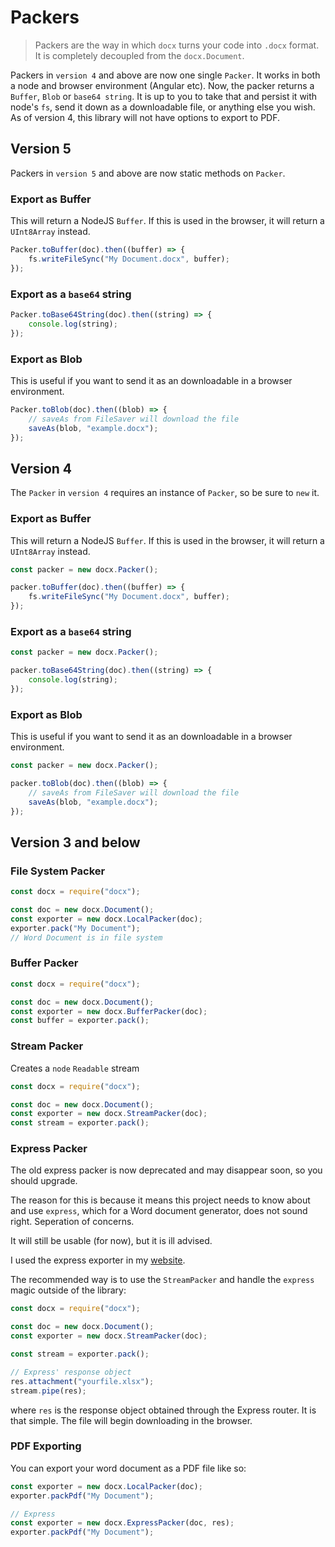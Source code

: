 # Packers

> Packers are the way in which `docx` turns your code into `.docx` format. It is completely decoupled from the `docx.Document`.

Packers in `version 4` and above are now one single `Packer`. It works in both a node and browser environment (Angular etc). Now, the packer returns a `Buffer`, `Blob` or `base64 string`. It is up to you to take that and persist it with node's `fs`, send it down as a downloadable file, or anything else you wish. As of version 4, this library will not have options to export to PDF.

## Version 5

Packers in `version 5` and above are now static methods on `Packer`.

### Export as Buffer

This will return a NodeJS `Buffer`. If this is used in the browser, it will return a `UInt8Array` instead.

```ts
Packer.toBuffer(doc).then((buffer) => {
    fs.writeFileSync("My Document.docx", buffer);
});
```

### Export as a `base64` string

```ts
Packer.toBase64String(doc).then((string) => {
    console.log(string);
});
```

### Export as Blob

This is useful if you want to send it as an downloadable in a browser environment.

```ts
Packer.toBlob(doc).then((blob) => {
    // saveAs from FileSaver will download the file
    saveAs(blob, "example.docx");
});
```

## Version 4

The `Packer` in `version 4` requires an instance of `Packer`, so be sure to `new` it.

### Export as Buffer

This will return a NodeJS `Buffer`. If this is used in the browser, it will return a `UInt8Array` instead.

```ts
const packer = new docx.Packer();

packer.toBuffer(doc).then((buffer) => {
    fs.writeFileSync("My Document.docx", buffer);
});
```

### Export as a `base64` string

```ts
const packer = new docx.Packer();

packer.toBase64String(doc).then((string) => {
    console.log(string);
});
```

### Export as Blob

This is useful if you want to send it as an downloadable in a browser environment.

```ts
const packer = new docx.Packer();

packer.toBlob(doc).then((blob) => {
    // saveAs from FileSaver will download the file
    saveAs(blob, "example.docx");
});
```

## Version 3 and below

### File System Packer

```ts
const docx = require("docx");

const doc = new docx.Document();
const exporter = new docx.LocalPacker(doc);
exporter.pack("My Document");
// Word Document is in file system
```

### Buffer Packer

```ts
const docx = require("docx");

const doc = new docx.Document();
const exporter = new docx.BufferPacker(doc);
const buffer = exporter.pack();
```

### Stream Packer

Creates a `node` `Readable` stream

```ts
const docx = require("docx");

const doc = new docx.Document();
const exporter = new docx.StreamPacker(doc);
const stream = exporter.pack();
```

### Express Packer

The old express packer is now deprecated and may disappear soon, so you should upgrade.

The reason for this is because it means this project needs to know about and use `express`, which for a Word document generator, does not sound right. Seperation of concerns.

It will still be usable (for now), but it is ill advised.

I used the express exporter in my [website](http://www.dolan.bio).

The recommended way is to use the `StreamPacker` and handle the `express` magic outside of the library:

```ts
const docx = require("docx");

const doc = new docx.Document();
const exporter = new docx.StreamPacker(doc);

const stream = exporter.pack();

// Express' response object
res.attachment("yourfile.xlsx");
stream.pipe(res);
```

where `res` is the response object obtained through the Express router. It is that simple. The file will begin downloading in the browser.

### PDF Exporting

You can export your word document as a PDF file like so:

```ts
const exporter = new docx.LocalPacker(doc);
exporter.packPdf("My Document");

// Express
const exporter = new docx.ExpressPacker(doc, res);
exporter.packPdf("My Document");
```
